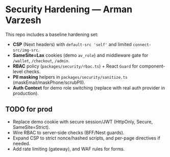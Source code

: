 # Security Hardening — Arman Varzesh

This repo includes a baseline hardening set:
- **CSP** (Next headers) with `default-src 'self'` and limited `connect-src/img-src`.
- **SameSite=Lax** cookies (demo `av_role`) and middleware gate for `/wallet`, `/checkout`, `/admin`.
- **RBAC** policy (`packages/security/rbac.ts`) + React `Guard` for component-level checks.
- **PII masking** helpers in `packages/security/sanitize.ts` (maskEmail/maskPhone/scrubPII).
- **Auth Context** for demo role switching (replace with real auth provider in production).

## TODO for prod
- Replace demo cookie with secure session/JWT (HttpOnly, Secure, SameSite=Strict).
- Wire RBAC to server-side checks (BFF/Nest guards).
- Expand CSP to strict nonce/hashed scripts, and per-page directives if needed.
- Add rate limiting (gateway), and WAF rules for forms.
